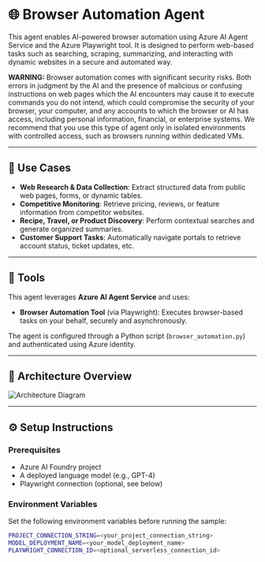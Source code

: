 # 🌐 Browser Automation Agent

This agent enables AI-powered browser automation using Azure AI Agent Service and the Azure Playwright tool. It is designed to perform web-based tasks such as searching, scraping, summarizing, and interacting with dynamic websites in a secure and automated way.

**WARNING:** Browser automation comes with significant security risks. Both errors in judgment by the AI and the presence of malicious or confusing instructions on web pages which the AI encounters may cause it to execute commands you do not intend, which could compromise the security of your browser, your computer, and any accounts to which the browser or AI has access, including personal information, financial, or enterprise systems. We recommend that you use this type of agent only in isolated environments with controlled access, such as browsers running within dedicated VMs.

---

## 💼 Use Cases

- **Web Research & Data Collection**: Extract structured data from public web pages, forms, or dynamic tables.
- **Competitive Monitoring**: Retrieve pricing, reviews, or feature information from competitor websites.
- **Recipe, Travel, or Product Discovery**: Perform contextual searches and generate organized summaries.
- **Customer Support Tasks**: Automatically navigate portals to retrieve account status, ticket updates, etc.

---

## 🧩 Tools

This agent leverages **Azure AI Agent Service** and uses:

- **Browser Automation Tool** (via Playwright): Executes browser-based tasks on your behalf, securely and asynchronously.

The agent is configured through a Python script (`browser_automation.py`) and authenticated using Azure identity.

---

## 🧠 Architecture Overview

![Architecture Diagram](assets/architecture-browser-automation.png)

---

## ⚙️ Setup Instructions

### Prerequisites

- Azure AI Foundry project
- A deployed language model (e.g., GPT-4)
- Playwright connection (optional, see below)

### Environment Variables

Set the following environment variables before running the sample:

```bash
PROJECT_CONNECTION_STRING=<your_project_connection_string>
MODEL_DEPLOYMENT_NAME=<your_model_deployment_name>
PLAYWRIGHT_CONNECTION_ID=<optional_serverless_connection_id>
